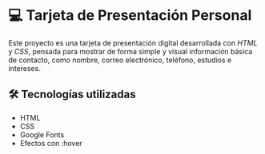 # 💻 Tarjeta de Presentación Personal

Este proyecto es una tarjeta de presentación digital desarrollada con *HTML* y *CSS*, pensada para mostrar de forma simple y visual información básica de contacto, como nombre, correo electrónico, teléfono, estudios e intereses.

## 🛠 Tecnologías utilizadas

* HTML
* CSS
* Google Fonts
* Efectos con :hover
